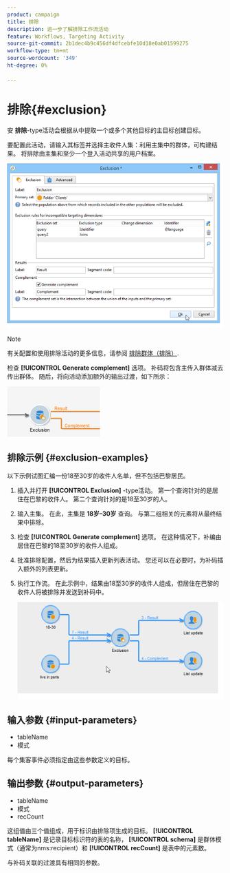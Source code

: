 ```yaml
---
product: campaign
title: 排除
description: 进一步了解排除工作流活动
feature: Workflows, Targeting Activity
source-git-commit: 2b1dec4b9c456df4dfcebfe10d18e0ab01599275
workflow-type: tm+mt
source-wordcount: '349'
ht-degree: 0%

---
```


# 排除{#exclusion}



安 **排除**-type活动会根据从中提取一个或多个其他目标的主目标创建目标。

要配置此活动，请输入其标签并选择主收件人集：利用主集中的群体，可构建结果。 将排除由主集和至少一个登入活动共享的用户档案。

![](assets/s_user_segmentation_exclu.png)

>[!NOTE]
>
>有关配置和使用排除活动的更多信息，请参阅 [排除群体（排除）](targeting-workflows.md#excluding-a-population--exclusion-).

检查 **[!UICONTROL Generate complement]** 选项。 补码将包含主传入群体减去传出群体。 随后，将向活动添加额外的输出过渡，如下所示：

![](assets/s_user_segmentation_exclu_compl.png)

## 排除示例 {#exclusion-examples}

以下示例试图汇编一份18至30岁的收件人名单，但不包括巴黎居民。

1. 插入并打开 **[!UICONTROL Exclusion]** -type活动。 第一个查询针对的是居住在巴黎的收件人。 第二个查询针对的是18至30岁的人。
1. 输入主集。 在此，主集是 **18岁–30岁** 查询。 与第二组相关的元素将从最终结果中排除。
1. 检查 **[!UICONTROL Generate complement]** 选项。 在这种情况下，补编由居住在巴黎的18至30岁的收件人组成。
1. 批准排除配置，然后为结果插入更新列表活动。 您还可以在必要时，为补码插入额外的列表更新。
1. 执行工作流。 在此示例中，结果由18至30岁的收件人组成，但居住在巴黎的收件人将被排除并发送到补码中。

   ![](assets/exclusion_example.png)

## 输入参数 {#input-parameters}

* tableName
* 模式

每个集客事件必须指定由这些参数定义的目标。

## 输出参数 {#output-parameters}

* tableName
* 模式
* recCount

这组值由三个值组成，用于标识由排除项生成的目标。 **[!UICONTROL tableName]** 是记录目标标识符的表的名称， **[!UICONTROL schema]** 是群体模式（通常为nms:recipient）和 **[!UICONTROL recCount]** 是表中的元素数。

与补码关联的过渡具有相同的参数。
